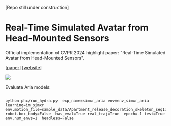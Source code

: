[Repo still under construction]

# Real-Time Simulated Avatar from Head-Mounted Sensors

Official implementation of CVPR 2024 highlight paper: "Real-Time Simulated Avatar from Head-Mounted Sensors".


[[paper]](https://arxiv.org/abs/2403.06862) [[website]](https://zhengyiluo.github.io/SimXR/) 

<div float="center">
  <img src="assets/simxr_teaser.gif" />
</div>


Evaluate Aria models: 

```

python phc/run_hydra.py  exp_name=simxr_aria env=env_simxr_aria learning=im_simxr env.motion_file=sample_data/Apartment_release_decoration_skeleton_seq139_1WM103600M1292_0_2766_0_395.pkl  robot.box_body=False  has_eval=True real_traj=True  epoch=-1 test=True env.num_envs=1  headless=False 

```